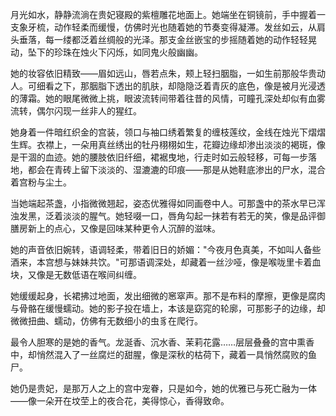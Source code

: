 月光如水，静静流淌在贵妃寝殿的紫檀雕花地面上。她端坐在铜镜前，手中握着一支象牙梳，动作轻柔而缓慢，仿佛时光也随着她的节奏变得凝滞。发丝如云，从肩头垂落，每一缕都泛着丝绸般的光泽。那支金丝嵌宝的步摇随着她的动作轻轻晃动，坠下的珍珠在烛火下闪烁，如同鬼火般幽幽。

她的妆容依旧精致——眉如远山，唇若点朱，颊上轻扫胭脂，一如生前那般华贵动人。可细看之下，那胭脂下透出的肌肤，却隐隐泛着青灰的底色，像是被月光浸透的薄霜。她的眼尾微微上挑，眼波流转间带着往昔的风情，可瞳孔深处却似有血雾流转，偶尔闪现一丝非人的猩红。

她身着一件暗红织金的宫装，领口与袖口绣着繁复的缠枝莲纹，金线在烛光下熠熠生辉。衣襟上，一朵用真丝绣出的牡丹栩栩如生，花瓣边缘却渗出淡淡的褐斑，像是干涸的血迹。她的腰肢依旧纤细，裙裾曳地，行走时如云般轻移，可每一步落地，都会在青砖上留下淡淡的、湿漉漉的印痕——那是从她鞋底渗出的尸水，混合着宫粉与尘土。

当她端起茶盏，小指微微翘起，姿态优雅得如同画卷中人。可那盏中的茶水早已浑浊发黑，泛着淡淡的腥气。她轻啜一口，唇角勾起一抹若有若无的笑，像是品评御膳房新上的点心，又像是回味某种更令人沉醉的滋味。

她的声音依旧婉转，语调轻柔，带着旧日的娇媚："今夜月色真美，不如叫人备些酒来，本宫想与妹妹共饮。"可那语调深处，却藏着一丝沙哑，像是喉咙里卡着血块，又像是无数低语在喉间纠缠。

她缓缓起身，长裙拂过地面，发出细微的窸窣声。那不是布料的摩擦，更像是腐肉与骨骼在缓慢蠕动。她的影子投在墙上，本该是窈窕的轮廓，可那影子的边缘，却微微扭曲、蠕动，仿佛有无数细小的虫豸在爬行。

最令人胆寒的是她的香气。龙涎香、沉水香、茉莉花露……层层叠叠的宫中熏香中，却悄然混入了一丝腐烂的甜腥，像是深秋的枯荷下，藏着一具悄然腐败的鱼尸。

她仍是贵妃，是那万人之上的宫中宠眷，只是如今，她的优雅已与死亡融为一体——像一朵开在坟茔上的夜合花，美得惊心，香得致命。